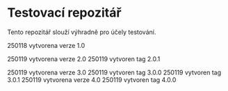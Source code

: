 # Testovací repozitář

Tento repozitář slouží výhradně pro účely testování.

250118 vytvorena verze 1.0

250119 vytvorena verze 2.0
250119 vytvoren tag 2.0.1

250119 vytvorena verze 3.0
250119 vytvoren tag 3.0.0
250119 vytvoren tag 3.0.1
250119 vytvorena verze 4.0
250119 vytvoren tag 4.0.0